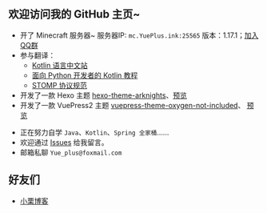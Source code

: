 欢迎访问我的 GitHub 主页~
------

- 开了 Minecraft 服务器~ 服务器IP: `mc.YuePlus.ink:25565` 版本：1.17.1；[加入QQ群](https://jq.qq.com/?_wv=1027&k=3Ec6yIbd)
- 参与翻译：
  + [Kotlin 语言中文站](https://www.kotlincn.net/)
  + [面向 Python 开发者的 Kotlin 教程](https://github.com/Yue-plus/kotlin-for-python-developers-cn)
  + [STOMP 协议规范](https://stomp.yueplus.ink/)
- 开发了一款 Hexo 主题 [hexo-theme-arknights](https://github.com/Yue-plus/hexo-theme-arknights)、[预览](http://ark.theme.yueplus.ink/)
- 开发了一款 VuePress2 主题 [vuepress-theme-oxygen-not-included](https://github.com/Yue-plus/vuepress-theme-oxygen-not-included)、
  [预览](https://oxygennotincluded.theme.yueplus.ink/)
<!-- - 汉化本子？<https://github.com/Yue-plus/S-I-C-P> -->

- 正在努力自学 `Java`、`Kotlin`、`Spring 全家桶`……
- 欢迎通过 [Issues](https://github.com/Yue-plus/Yue-plus/issues/new) 给我留言。
- 邮箱私聊 `Yue_plus@foxmail.com`

## 好友们

- [小栗博客](http://blog.ligzs.cn/)
